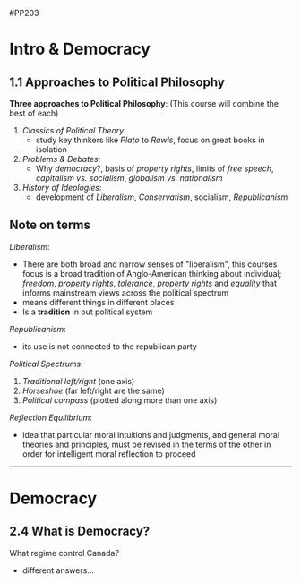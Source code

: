 #PP203 

# Intro & Democracy 

## 1.1 Approaches to Political Philosophy

**Three approaches to Political Philosophy**:
(This course will combine the best of each)

1. *Classics of Political Theory*:
	- study key thinkers like *Plato* to *Rawls*, focus on great books in isolation
2. *Problems & Debates*:
	- Why *democracy*?, basis of *property rights*, limits of *free speech*, *capitalism vs. socialism*, *globalism vs. nationalism*
3. *History of Ideologies*: 
	- development of *Liberalism*, *Conservatism*, socialism, *Republicanism*

## Note on terms

*Liberalism*:
- There are both broad and narrow senses of "liberalism", this courses focus is a broad tradition of Anglo-American thinking about individual; *freedom*, *property rights*, *tolerance*, *property rights* and *equality* that informs mainstream views across the political spectrum 
- means different things in different places
- Is a **tradition** in out political system

*Republicanism*:
- its use is not connected to the republican party

*Political Spectrums*:

1. *Traditional left/right* (one axis)
2. *Horseshoe* (far left/right are the same)
3. *Political compass* (plotted along more than one axis)

*Reflection Equilibrium*:

- idea that particular moral intuitions and judgments, and general moral theories and principles, must be revised in the terms of the other in order for intelligent moral reflection to proceed

---

# Democracy

## 2.4 What is Democracy?

What regime control Canada?

- different answers...




